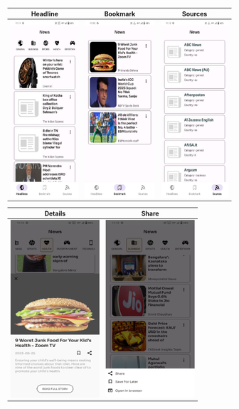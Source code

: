 
| Headline | Bookmark | Sources |
| :--: | :-----: | :---: |
| <img src="SS/1.jpeg" width="200" height="400"> | <img src="SS/2.jpeg" width="200" height="400"> | <img src="SS/3.jpeg" width="200" height="400"> |



| Details | Share |
| :--: | :-----: |
| <img src="SS/4.jpeg" width="200" height="400"> | <img src="SS/5.jpeg" width="200" height="400"> | 

